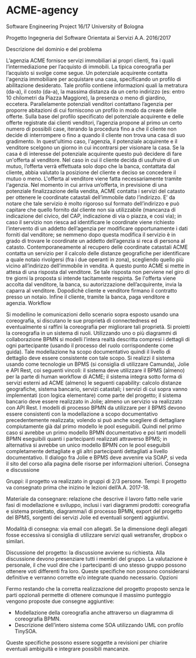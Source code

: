 # ACME-agency
Software Engineering Project 16/17 University of Bologna

Progetto Ingegneria del Software Orientata ai Servizi
A.A. 2016/2017

Descrizione del dominio e del problema

L’agenzia ACME fornisce servizi immobiliari ai propri clienti, fra i quali l’intermediazione per l’acquisto di immobili.
La tipica coreografia per l’acquisto si svolge come segue.
Un potenziale acquirente contatta l'agenzia immobiliare per acquistare una casa, specificando un profilo di abilitazione desiderato. Tale profilo contiene informazioni quali la metratura (da-a), il costo (da-a), la massima distanza da un certo indirizzo (es: entro 10 chilometri da Piazza Maggiore), la presenza o meno di giardino, eccetera.
Parallelamente potenziali venditori contattano l’agenzia per proporre abitazioni di cui forniscono un profilo in modo da creare delle offerte.
Sulla base del profilo specificato del potenziale acquirente e delle offerte registrate dai clienti venditori, l’agenzia propone al primo un certo numero di possibili case, iterando la procedura fino a che il cliente non decide di interrompere o fino a quando il cliente non trova una casa di suo gradimento. In quest'ultimo caso, l'agenzia, il potenziale acquirente e il venditore scelgono un giorno in cui incontrarsi per visionare la casa. Se la casa è di interesse del potenziale acquirente questo può decidere di fare un'offerta al venditore.
Nel caso in cui il cliente decida di usufruire di un mutuo, l’offerta verrà effettuata solo dopo che la banca, contattata dal cliente, abbia valutato la posizione del cliente e deciso se concedere il mutuo o meno.
L'offerta al venditore viene fatta necessariamente tramite l'agenzia. Nel momento in cui arriva un’offerta, in previsione di una potenziale finalizzazione della vendita, ACME contatta i servizi del catasto per ottenere le coordinate catastali dell’immobile dato l’indirizzo. E’ da notare che tale servizio è molto rigoroso sul formato dell’indirizzo e può capitare che quello fornito dal cliente non sia utilizzabile (mancanza di indicazione del civico, del CAP, indicazione di via o piazza, e così via); in caso il servizio non riesca ad identificare le coordinate viene richiesto l’intervento di un addetto dell’agenzia per modificare opportunamente i dati forniti dal venditore; se nemmeno dopo questa modifica il servizio è in grado di trovare le coordinate un addetto dell’agenzia si reca di persona al catasto.
Contemporaneamente al recupero delle coordinate catastali ACME contatta un servizio per il calcolo delle distanze geografiche per identificare a quale notaio rivolgersi (fra i due operanti in zona), scegliendo quello più vicino all’indirizzo dell’immobile in vendita. A questo punto ACME si mette in attesa di una risposta dal venditore. Se tale risposta non perviene nel giro di tre giorni la proposta si intende tacitamente respinta.
Se l'offerta viene accolta dal venditore, la banca, su autorizzazione dell’acquirente, invia la caparra al venditore. Dopodichè cliente e venditore firmano il contratto presso un notaio. Infine il cliente, tramite la banca, paga venditore e agenzia.
Workflow

Si modellino le comunicazioni dello scenario sopra esposto usando una coreografia, si discutano le sue proprietà di connectedness ed eventualmente si raffini la coreografia per migliorare tali proprietà. Si proietti la coreografia in un sistema di ruoli.
Utilizzando uno o più diagrammi di collaborazione BPMN si modelli l’intera realtà descritta compresi i dettagli di ogni partecipante (usando il processo del ruolo corrispondente come guida). Tale modellazione ha scopo documentativo quindi il livello di dettaglio deve essere consistente con tale scopo.
Si realizzi il sistema usando come tecnologie un BPMS (si consiglia di utilizzare Camunda), Jolie e API Rest, coi seguenti vincoli:
il sistema deve utilizzare il BPMS (almeno) per la parte di human workflow di ACME;
il sistema integra sotto forma di servizi esterni ad ACME (almeno) le seguenti capability: calcolo distanze geografiche, sistema bancario, servizi catastali;
i servizi di cui sopra vanno implementati (con logica elementare) come parte del progetto;
il sistema bancario deve essere realizzato in Jolie;
almeno un servizio va realizzato con API Rest.
I modelli di processo BPMN da utilizzare per il BPMS devono essere consistenti con la modellazione a scopo documentativo precedentemente realizzata; volendo si può anche scegliere di dettagliare compiutamente già dal primo modello le pool eseguibili. Quindi nel primo caso si avrebbe un primo modello BPMN documentativo e poi tanti modelli BPMN eseguibili quanti i partecipanti realizzati attraverso BPMS; in alternativa si avrebbe un unico modello BPMN con le pool eseguibili completamente dettagliate e gli altri partecipanti dettagliati a livello documentativo.
Il dialogo fra Jolie e BPMS deve avvenire via SOAP, si veda il sito del corso alla pagina delle risorse per informazioni ulteriori.
Consegna e discussione

Gruppi: il progetto va realizzato in gruppi di 2/3 persone.
Tempi: Il progetto va consegnato prima che inizino le lezioni dell’A.A. 2017-18.

Materiale da consegnare: relazione che descrive il lavoro fatto nelle varie fasi di modellazione e sviluppo, inclusi i vari diagrammi prodotti: coreografia e sistema proiettato, diagramma/i di processo BPMN, export del progetto del BPMS, sorgenti dei servizi Jolie ed eventuali sorgenti aggiuntivi.

Modalità  di consegna: via email con allegati. Se la dimensione degli allegati fosse eccessiva si consiglia di utilizzare servizi quali wetransfer, dropbox o similari.

Discussione del progetto: la discussione avviene su richiesta. Alla discussione devono presenziare tutti i membri del gruppo. La valutazione è personale, il che vuol dire che i partecipanti di uno stesso gruppo possono ottenere voti differenti fra loro. Queste specifiche non possono considerarsi definitive e verranno corrette e/o integrate quando necessario.
Opzioni

Fermo restando che la corretta realizzazione del progetto proposto senza le parti opzionali permette di ottenere comunque il massimo punteggio vengono proposte due consegne aggiuntive:
- Modellazione della coreografia anche attraverso un diagramma di coreografia BPMN.
- Descrizione dell’intero sistema come SOA utilizzando UML con profilo TinySOA.

Queste specifiche possono essere soggette a revisioni per chiarire eventuali ambiguità e integrare possibili mancanze.
